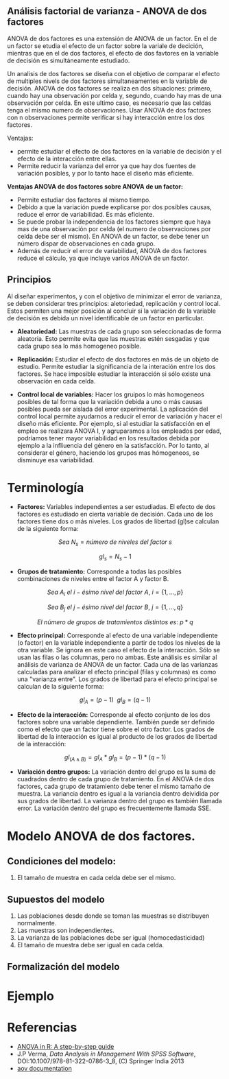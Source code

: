 ## Análisis factorial de varianza - ANOVA de dos factores

ANOVA de dos factores es una extensión de ANOVA de un factor. En el de un factor se etudia el efecto de un factor sobre la variale de decición, mientras que en el de dos factores, el efecto de dos favtores en la variable de decisión es simultáneamente estudiado. 

Un analisis de dos factores se diseña con el objetivo de comparar el efecto de multiples nivels de dos factores simultaneamentes en la variable de decisión. ANOVA de dos factores se realiza en dos situaciones: primero, cuando hay una observación por celda y, segundo, cuando hay mas de una observación por celda. En este ultimo caso, es necesario que las celdas tenga el mismo numero de observaciones. Usar ANOVA de dos factores con n observaciones permite verificar si hay interacción entre los dos factores. 

Ventajas:   
- permite estudiar el efecto de dos factores en la variable de decisión y el efecto de la interacción entre ellas.   
- Permite reducir la varianza del error ya que hay dos fuentes de variación posibles, y por lo tanto hace el diseño más eficiente.  

**Ventajas ANOVA de dos factores sobre ANOVA de un factor:**

- Permite estudiar dos factores al mismo tiempo. 
- Debido a que la variación puede explicarse por dos posibles causas, reduce el error de variabilidad. Es más eficiente. 
- Se puede probar la independencia de los factores siempre que haya mas de una observación por celda (el numero de observaciones por celda debe ser el mismo). En ANOVA de un factor, se debe tener un número dispar de observaciones en cada grupo. 
- Además de reducir el error de variabilidad, ANOVA de dos factores reduce el cálculo, ya que incluye varios ANOVA de un factor. 


## Principios 

Al diseñar experimentos, y con el objetivo de minimizar el error de varianza, se deben considerar tres principios: aletoriedad, replicación y control local. Estos permiten una mejor posición al concluir si la variación de la variable de decisión es debida un nivel identificable de un factor en particular.   

- **Aleatoriedad:** Las muestras de cada grupo son seleccionadas de forma aleatoria. Esto permite evita que las muestras estén sesgadas y que cada grupo sea lo más homogeneo posible.   

- **Replicación:** Estudiar el efecto de dos factores en más de un objeto de estudio. Permite estudiar la significancia de la interación entre los dos factores. Se hace imposible estudiar la interacción si sólo existe una observación en cada celda.  

- **Control local de variables:** Hacer los gruipos lo más homogeneos posibles de tal forma que la variación debida a uno o más causas posibles pueda ser aislada del error experimental. La aplicación del control local permite ayudarnos a reducir el error de variación y hacer el diseño más eficiente. Por ejemplo, si al estudiar la satisfacción en el empleo se realizara ANOVA I, y agruparamos a los empleados por edad, podríamos tener mayor variabilidad en los resultados debida por ejemplo a la infliuencia del género en la satisfacción. Por lo tanto, al considerar el género, haciendo los grupos mas hómogeneos, se disminuye esa variabilidad.   

# Terminología 

- **Factores:** Variables independientes a ser estudiadas. El efecto de dos factores es estudiado en cierta variable de decisión. Cada uno de los factores tiene dos o más niveles. Los grados de libertad (gl)se calculan de la siguiente forma:  

$$Sea\ N_{s}=número\ de\ niveles\ del\ factor\ s$$
 
$$gl_{s}=N_{s} - 1$$

- **Grupos de tratamiento:** Corresponde a todas las posibles combinaciones de niveles entre el factor A y factor B. 

$$Sea\ A_{i}\ el\ i-ésimo\ nivel\ del\ factor\ A,\ i=\{1,...,p\}$$

$$Sea\ B_{j}\ el\ j-ésimo\ nivel\ del\ factor\ B,\ j=\{1,...,q\}$$

$$El\ número\ de\ grupos\ de\ tratamientos\ distintos\ es:\ p*q$$

- **Efecto principal:** Corresponde al efecto de una variable independiente (o factor) en la variable independiente a partir de todos los niveles de la otra variable. Se ignora en este caso el efecto de la interacción. Sólo se usan las filas o las columnas, pero no ambas. Este análisis es similar al análisis de varianza de ANOVA de un factor. Cada una de las varianzas calculadas para analizar el efecto principal (filas y columnas) es como una "varianza entre". Los grados de libertad para el efecto principal se calculan de la siguiente forma: 

$$gl_{A}=(p-1)\ \ gl_{B}=(q-1)$$

- **Efecto de la interacción:** Corresponde al efecto conjunto de los dos factores sobre una variable dependiente. También puede ser definido como el efecto que un factor tiene sobre el otro factor. Los grados de libertad de la interacción es igual al producto de los grados de libertad de la interacción: 

$$gl_{(A \wedge B)} = gl_{A}*gl_{B} = (p-1)*(q-1)$$

- **Variación dentro grupos:** La variación dentro del grupo es la suma de cuadrados dentro de cada grupo de tratamiento. En el ANOVA de dos factores, cada grupo de tratamiento debe tener el mismo tamaño de muestra. La variancia dentro es igual a la variancia dentro deividida por sus grados de libertad. La varianza dentro del grupo es también llamada error. La variación dentro del grupo es frecuentemente llamada SSE.

# Modelo ANOVA de dos factores. 

## Condiciones del modelo: 
1. El tamaño de muestra en cada celda debe ser el mismo. 

## Supuestos del modelo

1. Las poblaciones desde donde se toman las muestras se distribuyen normalmente. 
2. Las muestras son independientes. 
3. La varianza de las poblaciones debe ser igual (homocedasticidad)
4. El tamaño de muestra debe ser igual en cada celda. 

## Formalización del modelo



# Ejemplo

# Referencias

- [ANOVA in R: A step-by-step guide](https://www.scribbr.com/statistics/anova-in-r/)
- J.P Verma, *Data Analysis in Management With SPSS Software*, DOI:10.1007/978-81-322-0786-3_8, (C) Springer India 2013
- [aov documentation](https://www.rdocumentation.org/packages/stats/versions/3.6.2/topics/aov)